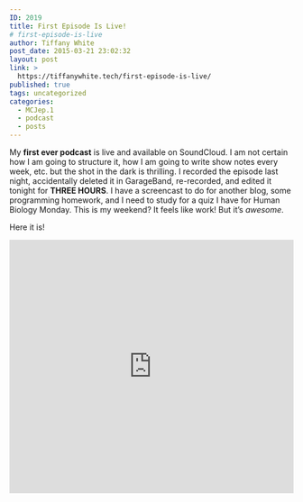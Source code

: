 ```yaml
---
ID: 2019
title: First Episode Is Live!
# first-episode-is-live
author: Tiffany White
post_date: 2015-03-21 23:02:32
layout: post
link: >
  https://tiffanywhite.tech/first-episode-is-live/
published: true
tags: uncategorized
categories:
  - MCJep.1
  - podcast
  - posts
---
```

<p>My <strong>first ever podcast</strong> is live and available on SoundCloud. I am not certain how I am going to structure it, how I am going to write show notes every week, etc. but the shot in the dark is thrilling. I recorded the episode last night, accidentally deleted it in GarageBand, re-recorded, and edited it tonight for <strong>THREE HOURS</strong>. I have a screencast to do for another blog, some programming homework, and I need to study for a quiz I have for Human Biology Monday. This is my weekend? It feels like work! But it’s <em>awesome</em>.</p>

<p>Here it is!</p>

<iframe width="100%" height="450" scrolling="no" frameborder="no" src="https://w.soundcloud.com/player/?url=https%3A//api.soundcloud.com/tracks/197062542&auto_play=false&hide_related=false&show_comments=true&show_user=true&show_reposts=false&visual=true"></iframe>